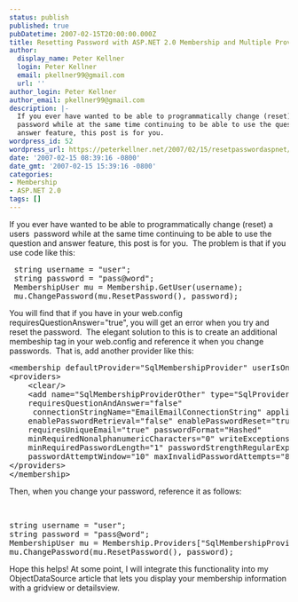```yaml
---
status: publish
published: true
pubDatetime: 2007-02-15T20:00:00.000Z
title: Resetting Password with ASP.NET 2.0 Membership and Multiple Providers
author:
  display_name: Peter Kellner
  login: Peter Kellner
  email: pkellner99@gmail.com
  url: ''
author_login: Peter Kellner
author_email: pkellner99@gmail.com
description: |-
  If you ever have wanted to be able to programmatically change (reset) a users
  password while at the same time continuing to be able to use the question and
  answer feature, this post is for you.
wordpress_id: 52
wordpress_url: https://peterkellner.net/2007/02/15/resetpasswordaspnet/
date: '2007-02-15 08:39:16 -0800'
date_gmt: '2007-02-15 15:39:16 -0800'
categories:
- Membership
- ASP.NET 2.0
tags: []
---
```

<style type="text/css">
<p>.csharpcode, .csharpcode pre<br />
{<br />
	font-size: small;<br />
	color: black;<br />
	font-family: consolas, "Courier New", courier, monospace;<br />
	background-color: #ffffff;<br />
	/*white-space: pre;*/<br />
}</p>
<p>.csharpcode pre { margin: 0em; }</p>
<p>.csharpcode .rem { color: #008000; }</p>
<p>.csharpcode .kwrd { color: #0000ff; }</p>
<p>.csharpcode .str { color: #006080; }</p>
<p>.csharpcode .op { color: #0000c0; }</p>
<p>.csharpcode .preproc { color: #cc6633; }</p>
<p>.csharpcode .asp { background-color: #ffff00; }</p>
<p>.csharpcode .html { color: #800000; }</p>
<p>.csharpcode .attr { color: #ff0000; }</p>
<p>.csharpcode .alt<br />
{<br />
	background-color: #f4f4f4;<br />
	width: 100%;<br />
	margin: 0em;<br />
}</p>
<p>.csharpcode .lnum { color: #606060; }</style>
<p><meta content="text/html; charset=utf-8" http-equiv="Content-Type" />
<p>If you ever have wanted to be able to programmatically change (reset) a users&#160; password while at the same time continuing to be able to use the question and answer feature, this post is for you.&#160; The problem is that if you use code like this:</p>
<style type="text/css">
<p>.csharpcode, .csharpcode pre<br />
{<br />
	font-size: small;<br />
	color: black;<br />
	font-family: consolas, "Courier New", courier, monospace;<br />
	background-color: #ffffff;<br />
	/*white-space: pre;*/<br />
}</p>
<p>.csharpcode pre { margin: 0em; }</p>
<p>.csharpcode .rem { color: #008000; }</p>
<p>.csharpcode .kwrd { color: #0000ff; }</p>
<p>.csharpcode .str { color: #006080; }</p>
<p>.csharpcode .op { color: #0000c0; }</p>
<p>.csharpcode .preproc { color: #cc6633; }</p>
<p>.csharpcode .asp { background-color: #ffff00; }</p>
<p>.csharpcode .html { color: #800000; }</p>
<p>.csharpcode .attr { color: #ff0000; }</p>
<p>.csharpcode .alt<br />
{<br />
	background-color: #f4f4f4;<br />
	width: 100%;<br />
	margin: 0em;<br />
}</p>
<p>.csharpcode .lnum { color: #606060; }</style>
<pre class="csharpcode"> <span class="kwrd">string</span> username = <span class="str">&quot;user&quot;</span>;
 <span class="kwrd">string</span> password = <span class="str">&quot;pass@word&quot;</span>;
 MembershipUser mu = Membership.GetUser(username);
 mu.ChangePassword(mu.ResetPassword(), password);</pre>
<p>You will find that if you have in your web.config requiresQuestionAnswer=&quot;true&quot;, you will get an error when you try and reset the password.&#160; The elegant solution to this is to create an additional membeship tag in your web.config and reference it when you change passwords.&#160; That is, add another provider like this:</p>
<p><!--more--></p>
<pre class="csharpcode"><span class="kwrd">&lt;</span><span class="html">membership</span> <span class="attr">defaultProvider</span><span class="kwrd">=&quot;SqlMembershipProvider&quot;</span> <span class="attr">userIsOnlineTimeWindow</span><span class="kwrd">=&quot;15&quot;</span><span class="kwrd">&gt;</span>
<span class="kwrd">&lt;</span><span class="html">providers</span><span class="kwrd">&gt;</span>
    <span class="kwrd">&lt;</span><span class="html">clear</span><span class="kwrd">/&gt;</span>
    <span class="kwrd">&lt;</span><span class="html">add</span> <span class="attr">name</span><span class="kwrd">=&quot;SqlMembershipProviderOther&quot;</span> <span class="attr">type</span><span class="kwrd">=&quot;SqlProviderOneShot.SqlMembershipProvider&quot;</span>
    <span class="attr">requiresQuestionAndAnswer</span><span class="kwrd">=&quot;false&quot;</span>
     <span class="attr">connectionStringName</span><span class="kwrd">=&quot;EmailEmailConnectionString&quot;</span> <span class="attr">applicationName</span><span class="kwrd">=&quot;EmailEmail&quot;</span>
    <span class="attr">enablePasswordRetrieval</span><span class="kwrd">=&quot;false&quot;</span> <span class="attr">enablePasswordReset</span><span class="kwrd">=&quot;true&quot;</span>
    <span class="attr">requiresUniqueEmail</span><span class="kwrd">=&quot;true&quot;</span> <span class="attr">passwordFormat</span><span class="kwrd">=&quot;Hashed&quot;</span>
    <span class="attr">minRequiredNonalphanumericCharacters</span><span class="kwrd">=&quot;0&quot;</span> <span class="attr">writeExceptionsToEventLog</span><span class="kwrd">=&quot;false&quot;</span>
    <span class="attr">minRequiredPasswordLength</span><span class="kwrd">=&quot;1&quot;</span> <span class="attr">passwordStrengthRegularExpression</span><span class="kwrd">=&quot;&quot;</span>
    <span class="attr">passwordAttemptWindow</span><span class="kwrd">=&quot;10&quot;</span> <span class="attr">maxInvalidPasswordAttempts</span><span class="kwrd">=&quot;8&quot;</span><span class="kwrd">/&gt;</span>
<span class="kwrd">&lt;/</span><span class="html">providers</span><span class="kwrd">&gt;</span>
<span class="kwrd">&lt;/</span><span class="html">membership</span><span class="kwrd">&gt;</span></pre>
<p>Then, when you change your password, reference it as follows:</p>
<p><!-- code formatted by http://manoli.net/csharpformat/ --><br />
<style type="text/css">
<p>.csharpcode, .csharpcode pre<br />
{<br />
	font-size: small;<br />
	color: black;<br />
	font-family: consolas, "Courier New", courier, monospace;<br />
	background-color: #ffffff;<br />
	/*white-space: pre;*/<br />
}</p>
<p>.csharpcode pre { margin: 0em; }</p>
<p>.csharpcode .rem { color: #008000; }</p>
<p>.csharpcode .kwrd { color: #0000ff; }</p>
<p>.csharpcode .str { color: #006080; }</p>
<p>.csharpcode .op { color: #0000c0; }</p>
<p>.csharpcode .preproc { color: #cc6633; }</p>
<p>.csharpcode .asp { background-color: #ffff00; }</p>
<p>.csharpcode .html { color: #800000; }</p>
<p>.csharpcode .attr { color: #ff0000; }</p>
<p>.csharpcode .alt<br />
{<br />
	background-color: #f4f4f4;<br />
	width: 100%;<br />
	margin: 0em;<br />
}</p>
<p>.csharpcode .lnum { color: #606060; }</style>
<pre class="csharpcode"><span class="kwrd">string</span> username = <span class="str">&quot;user&quot;</span>;
<span class="kwrd">string</span> password = <span class="str">&quot;pass@word&quot;</span>;
MembershipUser mu = Membership.Providers[<span class="str">&quot;SqlMembershipProviderOther&quot;</span>].GetUser(username);
mu.ChangePassword(mu.ResetPassword(), password);</pre>
<p>Hope this helps! At some point, I will integrate this functionality into my ObjectDataSource article that lets you display your membership information with a gridview or detailsview.</p>
